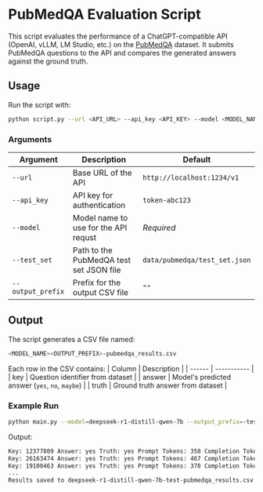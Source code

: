 # PubMedQA Evaluation Script
This script evaluates the performance of a ChatGPT-compatible API (OpenAI, vLLM, LM Studio, etc.) on the [PubMedQA](https://pubmedqa.github.io/) dataset. It submits PubMedQA questions to the API and compares the generated answers against the ground truth.

## Usage
Run the script with:
``` sh
python script.py --url <API_URL> --api_key <API_KEY> --model <MODEL_NAME> --test_set <TEST_SET_PATH> --output_prefix <OUTPUT_PREFIX>
```

### Arguments
| Argument | Description | Default |
| -------- | ----------- | ------- |
| `--url`  | Base URL of the API | `http://localhost:1234/v1` |
| `--api_key` | API key for authentication | `token-abc123` |
| `--model` | Model name to use for the API requst | *Required* | 
| `--test_set` | Path to the PubMedQA test set JSON file | `data/pubmedqa/test_set.json` |
| `--output_prefix` | Prefix for the output CSV file | `""` | 

## Output
The script generates a CSV file named:

``` sh
<MODEL_NAME><OUTPUT_PREFIX>-pubmedqa_results.csv
```

Each row in the CSV contains:
| Column | Description |
| ------ | ----------- | 
| key | Question identifier from dataset |
| answer | Model's predicted answer (`yes`, `no`, `maybe`) |
| truth | Ground truth answer from dataset |

### Example Run
```sh
python main.py --model=deepseek-r1-distill-qwen-7b --output_prefix=-test
```
Output:
```sh
Key: 12377809 Answer: yes Truth: yes Prompt Tokens: 358 Completion Tokens: 347 Total Tokens: 705
Key: 26163474 Answer: yes Truth: yes Prompt Tokens: 467 Completion Tokens: 215 Total Tokens: 682
Key: 19100463 Answer: yes Truth: yes Prompt Tokens: 378 Completion Tokens: 391 Total Tokens: 769
...
Results saved to deepseek-r1-distill-qwen-7b-test-pubmedqa_results.csv
```